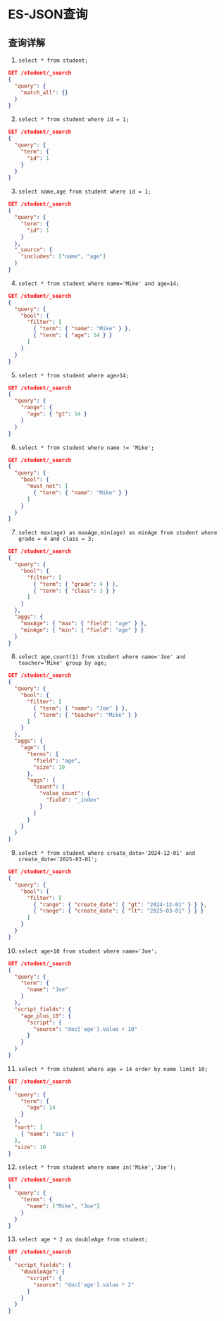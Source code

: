 
# ES-JSON查询


## 查询详解

1. ```select * from student;```

```json 
GET /student/_search
{
  "query": {
    "match_all": {}
  }
}
```

2. ```select * from student where id = 1;```

```json 
GET /student/_search
{
  "query": {
    "term": {
      "id": 1
    }
  }
}
```

3. ```select name,age from student where id = 1;```

```json 
GET /student/_search
{
  "query": {
    "term": {
      "id": 1
    }
  },
  "_source": {
    "includes": ["name", "age"]
  }
}
```

4. ```select * from student where name='Mike' and age=14;```

```json 
GET /student/_search
{
  "query": {
    "bool": {
      "filter": [
        { "term": { "name": "Mike" } },
        { "term": { "age": 14 } }
      ]
    }
  }
} 
```


5. ```select * from student where age>14;```

```json 
GET /student/_search
{
  "query": {
    "range": {
      "age": { "gt": 14 }
    }
  }
}

```

6. ```select * from student where name != 'Mike';```

```json 
GET /student/_search
{
  "query": {
    "bool": {
      "must_not": [
        { "term": { "name": "Mike" } }
      ]
    }
  }
}
```

7. ```select max(age) as maxAge,min(age) as minAge from student where grade = 4 and class = 3;```

```json 
GET /student/_search
{
  "query": {
    "bool": {
      "filter": [
        { "term": { "grade": 4 } },
        { "term": { "class": 3 } }
      ]
    }
  },
  "aggs": {
    "maxAge": { "max": { "field": "age" } },
    "minAge": { "min": { "field": "age" } }
  }
}
```

8. ```select age,count(1) from student where name='Joe' and teacher='Mike' group by age;```

```json 
GET /student/_search
{
  "query": {
    "bool": {
      "filter": [
        { "term": { "name": "Joe" } },
        { "term": { "teacher": "Mike" } }
      ]
    }
  },
  "aggs": {
    "age": {
      "terms": {
        "field": "age",
        "size": 10
      },
      "aggs": {
        "count": {
          "value_count": {
            "field": "_index"
          }
        }
      }
    }
  }
}
```

9. ```select * from student where create_date>'2024-12-01' and create_date<'2025-03-01';```

```json 
GET /student/_search
{
  "query": {
    "bool": {
      "filter": [
        { "range": { "create_date": { "gt": "2024-12-01" } } },
        { "range": { "create_date": { "lt": "2025-03-01" } } }
      ]
    }
  }
}

```

10. ```select age+10 from student where name='Joe';```

```json 
GET /student/_search
{
  "query": {
    "term": {
      "name": "Joe"
    }
  },
  "script_fields": {
    "age_plus_10": {
      "script": {
        "source": "doc['age'].value + 10"
      }
    }
  }
}
```

11. ```select * from student where age = 14 order by name limit 10;```

```json 
GET /student/_search
{
  "query": {
    "term": {
      "age": 14
    }
  },
  "sort": [
    { "name": "asc" }
  ],
  "size": 10
}
```

12. ```select * from student where name in('Mike','Joe');```

```json 
GET /student/_search
{
  "query": {
    "terms": {
      "name": ["Mike", "Joe"]
    }
  }
}

```

13. ```select age * 2 as doubleAge from student;```

```json 
GET /student/_search
{
  "script_fields": {
    "doubleAge": {
      "script": {
        "source": "doc['age'].value * 2"
      }
    }
  }
}
```